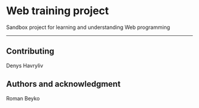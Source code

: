 # Web training project

Sandbox project for learning and understanding Web programming 
___________

## **Contributing**
Denys Havryliv
## **Authors and acknowledgment**
Roman Beyko

